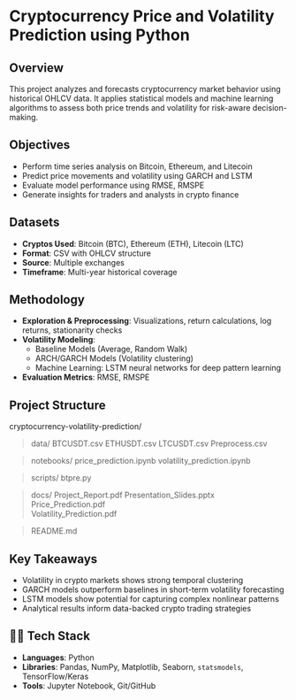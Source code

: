 # Cryptocurrency Price and Volatility Prediction using Python

## Overview
This project analyzes and forecasts cryptocurrency market behavior using historical OHLCV data. It applies statistical models and machine learning algorithms to assess both price trends and volatility for risk-aware decision-making.

## Objectives
- Perform time series analysis on Bitcoin, Ethereum, and Litecoin
- Predict price movements and volatility using GARCH and LSTM
- Evaluate model performance using RMSE, RMSPE
- Generate insights for traders and analysts in crypto finance

## Datasets
- **Cryptos Used**: Bitcoin (BTC), Ethereum (ETH), Litecoin (LTC)
- **Format**: CSV with OHLCV structure
- **Source**: Multiple exchanges
- **Timeframe**: Multi-year historical coverage

## Methodology
- **Exploration & Preprocessing**: Visualizations, return calculations, log returns, stationarity checks
- **Volatility Modeling**:
  - Baseline Models (Average, Random Walk)
  - ARCH/GARCH Models (Volatility clustering)
  - Machine Learning: LSTM neural networks for deep pattern learning
- **Evaluation Metrics**: RMSE, RMSPE

## Project Structure

cryptocurrency-volatility-prediction/

>data/
    BTCUSDT.csv
    ETHUSDT.csv
    LTCUSDT.csv
    Preprocess.csv

>notebooks/
    price_prediction.ipynb
    volatility_prediction.ipynb 
    
>scripts/
    btpre.py
    
 >docs/
    Project_Report.pdf
    Presentation_Slides.pptx
    Price_Prediction.pdf          
    Volatility_Prediction.pdf     

 >README.md

## Key Takeaways
- Volatility in crypto markets shows strong temporal clustering
- GARCH models outperform baselines in short-term volatility forecasting
- LSTM models show potential for capturing complex nonlinear patterns
- Analytical results inform data-backed crypto trading strategies

## 👨‍💻 Tech Stack
- **Languages**: Python
- **Libraries**: Pandas, NumPy, Matplotlib, Seaborn, `statsmodels`, TensorFlow/Keras
- **Tools**: Jupyter Notebook, Git/GitHub
